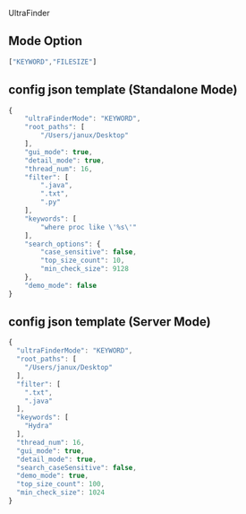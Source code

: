 UltraFinder

## Mode Option
```javascript
["KEYWORD","FILESIZE"]
```


## config json template (Standalone Mode)
```javascript
{
	"ultraFinderMode": "KEYWORD",
	"root_paths": [
		"/Users/janux/Desktop"
	],
	"gui_mode": true,
	"detail_mode": true,
	"thread_num": 16,
	"filter": [
		".java",
		".txt",
		".py"
	],
	"keywords": [
		"where proc like \'%s\'"
	],
	"search_options": {
		"case_sensitive": false,
		"top_size_count": 10,
		"min_check_size": 9128
	},
	"demo_mode": false
}
```
## config json template (Server Mode)
```javascript
{
  "ultraFinderMode": "KEYWORD",
  "root_paths": [
    "/Users/janux/Desktop"
  ],
  "filter": [
    ".txt",
    ".java"
  ],
  "keywords": [
    "Hydra"
  ],
  "thread_num": 16,
  "gui_mode": true,
  "detail_mode": true,
  "search_caseSensitive": false,
  "demo_mode": true,
  "top_size_count": 100,
  "min_check_size": 1024
}

```
